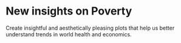 # New insights on Poverty

Create insightful and aesthetically pleasing plots that help us better understand trends in world health and economics.
